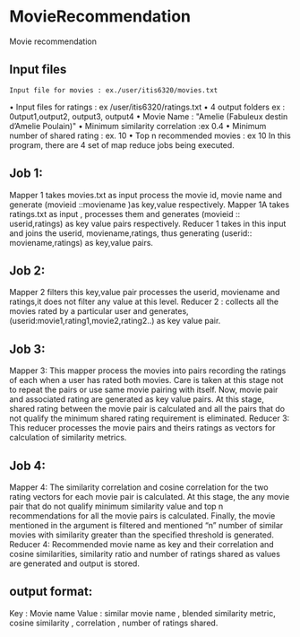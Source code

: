 # MovieRecommendation
Movie recommendation 
## Input files 
    Input file for movies : ex./user/itis6320/movies.txt
  • Input files for ratings : ex /user/itis6320/ratings.txt
  • 4 output folders ex : 0utput1,output2, output3, output4
  • Movie Name : "Amelie (Fabuleux destin d’Amelie Poulain)"
  • Minimum similarity correlation :ex 0.4
  • Minimum number of shared rating : ex. 10
  • Top n recommended movies : ex 10
In this program, there are 4 set of map reduce jobs being executed.
## Job 1:
  Mapper 1 takes movies.txt as input process the movie id, movie
name and generate (movieid ::moviename )as key,value respectively.
  Mapper 1A takes ratings.txt as input , processes them and generates
(movieid :: userid,ratings) as key value pairs respectively.
  Reducer 1 takes in this input and joins the userid, moviename,ratings,
thus generating (userid:: moviename,ratings) as key,value pairs.

## Job 2:
  Mapper 2 filters this key,value pair processes the userid, moviename
and ratings,it does not filter any value at this level.
  Reducer 2 : collects all the movies rated by a particular user and
generates, (userid:movie1,rating1,movie2,rating2..) as key value pair.

 ## Job 3:
  Mapper 3: This mapper process the movies into pairs recording the ratings
of each when a user has rated both movies. Care is taken at this stage not
to repeat the pairs or use same movie pairing with itself. Now, movie pair
and associated rating are generated as key value pairs. At this stage,
shared rating between the movie pair is calculated and all the pairs that do
not qualify the minimum shared rating requirement is eliminated.
  Reducer 3: This reducer processes the movie pairs and theirs ratings as
vectors for calculation of similarity metrics.

## Job 4:
  Mapper 4: The similarity correlation and cosine correlation for the two rating
vectors for each movie pair is calculated. At this stage, the any movie pair
that do not qualify minimum similarity value and top n recommendations for
all the movie pairs is calculated. Finally, the movie mentioned in the
argument is filtered and mentioned “n” number of similar movies with
similarity greater than the specified threshold is generated.
  Reducer 4: Recommended movie name as key and their correlation and
cosine similarities, similarity ratio and number of ratings shared as values
are generated and output is stored.

## output format:
Key : Movie name 
Value : similar movie name , blended similarity metric, cosine similarity , correlation , number of ratings shared. 





